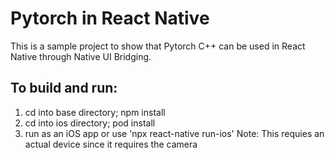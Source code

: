 # Pytorch in React Native
This is a sample project to show that Pytorch C++ can be used in React Native through Native UI Bridging.

## To build and run:
1. cd into base directory; npm install
2. cd into ios directory; pod install
3. run as an iOS app or use 'npx react-native run-ios'
Note: This requies an actual device since it requires the camera
